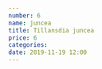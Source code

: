 ```yaml
---
number: 6
name: juncea
title: Tillansdia juncea
price: 6
categories:
date: 2019-11-19 12:00
---
```

